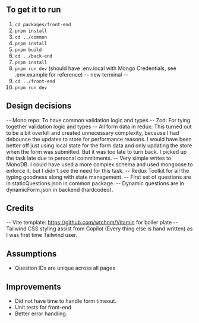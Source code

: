 ## To get it to run

1. `cd packages/front-end`
2. `pnpm install`
3. `cd ../common`
4. `pnpm install`
5. `pnpm build`
6. `cd ../back-end`
7. `pnpm install`
8. `pnpm run dev` (should have .env.local with Mongo Credentials, see .env.example for reference)
   -- new terminal --
9. `cd ../front-end`
10. `pnpm run dev`

## Design decisions

-- Mono repo: To have common validation logic and types
-- Zod: For tying together validation logic and types
-- All form data in redux: This turned out to be a bit overkill and created unnecessary complexity, because I had debounce the updates to store for performance reasons. I would have been better off just using local state for the form data and only updating the store when the form was submitted. But it was too late to turn back. I picked up the task late due to personal commitments.
-- Very simple writes to MonoDB. I could have used a more complex schema and used mongoose to enforce it, but I didn't see the need for this task.
-- Redux Toolkit for all the typing goodness along with state management.
-- First set of questions are in staticQuestions.json in common package.
-- Dynamic questions are in dynamicForm.json in backend (hardcoded).

## Credits

-- Vite template: https://github.com/wtchnm/Vitamin for boiler plate
-- Tailwind CSS styling assist from Copilot (Every thing else is hand written) as I was first time Tailwind user.

## Assumptions

- Question IDs are unique across all pages

## Improvements

- Did not have time to handle form timeout.
- Unit tests for front-end
- Better error handling.
